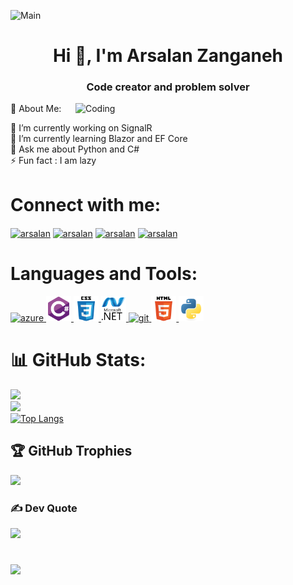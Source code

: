 ![Main](https://th.bing.com/th/id/R.e91028c9a9beefdbaeeed6d2daf1fc22?rik=b%2bAO7xuCJCly%2bA&pid=ImgRaw&r=0)
<h1 align="center">Hi 👋, I'm Arsalan Zanganeh</h1>
<h3 align="center">Code creator and problem solver</h3>
<img align="right" alt="Coding" width="400" src="https://th.bing.com/th/id/R.b8621d221ed49bf3bf0abcb7e7efee87?rik=%2fVxsz46vZmIy9w&pid=ImgRaw&r=0"



# 💫 About Me:
🔭 I’m currently working on SignalR<br>
🌱 I’m currently learning Blazor and EF Core<br>
💬 Ask me about Python and C#<br>
⚡ Fun fact : I am lazy

# Connect with me:
<p align="left">
<a href="https://twitter.com/arsalan" target="blank"><img align="center" src="https://raw.githubusercontent.com/rahuldkjain/github-profile-readme-generator/master/src/images/icons/Social/twitter.svg" alt="arsalan" height="30" width="40" /></a>
<a href="https://linkedin.com/in/arsalan" target="blank"><img align="center" src="https://raw.githubusercontent.com/rahuldkjain/github-profile-readme-generator/master/src/images/icons/Social/linked-in-alt.svg" alt="arsalan" height="30" width="40" /></a>
<a href="https://stackoverflow.com/users/arsalan" target="blank"><img align="center" src="https://raw.githubusercontent.com/rahuldkjain/github-profile-readme-generator/master/src/images/icons/Social/stack-overflow.svg" alt="arsalan" height="30" width="40" /></a>
<a href="https://codeforces.com/profile/arsalan" target="blank"><img align="center" src="https://raw.githubusercontent.com/rahuldkjain/github-profile-readme-generator/master/src/images/icons/Social/codeforces.svg" alt="arsalan" height="30" width="40" /></a>
</p>
<p align="left">
</p>

# Languages and Tools:
<p align="left"> <a href="https://azure.microsoft.com/en-in/" target="_blank" rel="noreferrer"> <img src="https://www.vectorlogo.zone/logos/microsoft_azure/microsoft_azure-icon.svg" alt="azure" width="40" height="40"/> </a> <a href="https://www.w3schools.com/cs/" target="_blank" rel="noreferrer"> <img src="https://raw.githubusercontent.com/devicons/devicon/master/icons/csharp/csharp-original.svg" alt="csharp" width="40" height="40"/> </a> <a href="https://www.w3schools.com/css/" target="_blank" rel="noreferrer"> <img src="https://raw.githubusercontent.com/devicons/devicon/master/icons/css3/css3-original-wordmark.svg" alt="css3" width="40" height="40"/> </a> <a href="https://dotnet.microsoft.com/" target="_blank" rel="noreferrer"> <img src="https://raw.githubusercontent.com/devicons/devicon/master/icons/dot-net/dot-net-original-wordmark.svg" alt="dotnet" width="40" height="40"/> </a> <a href="https://git-scm.com/" target="_blank" rel="noreferrer"> <img src="https://www.vectorlogo.zone/logos/git-scm/git-scm-icon.svg" alt="git" width="40" height="40"/> </a> <a href="https://www.w3.org/html/" target="_blank" rel="noreferrer"> <img src="https://raw.githubusercontent.com/devicons/devicon/master/icons/html5/html5-original-wordmark.svg" alt="html5" width="40" height="40"/> </a> <a href="https://www.python.org" target="_blank" rel="noreferrer"> <img src="https://raw.githubusercontent.com/devicons/devicon/master/icons/python/python-original.svg" alt="python" width="40" height="40"/> </a> </p>

# 📊 GitHub Stats:
![](https://github-readme-stats.vercel.app/api?username=Arsalan-Zanganeh&theme=radical&hide_border=false&include_all_commits=false&count_private=false)<br/>
![](https://github-readme-streak-stats.herokuapp.com/?user=Arsalan-Zanganeh&theme=radical&hide_border=false)<br/>
[![Top Langs](https://github-readme-stats.vercel.app/api/top-langs/?username=Arsalan-Zanganeh&layout=donut&theme=radical)](https://github.com/anuraghazra/github-readme-stats)
## 🏆 GitHub Trophies
![](https://github-profile-trophy.vercel.app/?username=Arsalan-Zanganeh&theme=radical&no-frame=false&no-bg=false&margin-w=4)

### ✍️ Dev Quote
![](https://quotes-github-readme.vercel.app/api?type=horizontal&theme=radical)


#
[![](https://visitcount.itsvg.in/api?id=Arsalan-Zanganeh&icon=0&color=5)](https://visitcount.itsvg.in)
